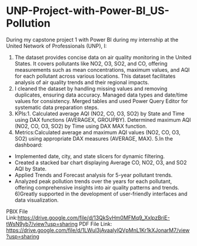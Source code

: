 # UNP-Project-with-Power-BI_US-Pollution

During my capstone project 1 with Power BI during my internship at the United Network of Professionals (UNP), I:
 1. The dataset provides concise data on air quality monitoring in the United States. It covers pollutants like NO2, O3, SO2, and CO, offering measurements such as mean concentrations, maximum values, and AQI for each pollutant across various locations. This dataset facilitates analysis of air quality trends and their regional impacts.
 2. I cleaned the dataset by handling missing values and removing duplicates, ensuring data accuracy. Managed data types and date/time values for consistency. Merged tables and used Power Query Editor for systematic data preparation steps.
 3. KPIs:1. Calculated average AQI (NO2, CO, O3, SO2) by State and Time using DAX functions (AVERAGEX, GROUPBY). Determined maximum AQI (NO2, CO, O3, SO2) by Time using DAX MAX function.
4. Metrics:Calculated average and maximum AQI values (NO2, CO, O3, SO2) using appropriate DAX measures (AVERAGE, MAX).
5.In the dashboard:
- Implemented date, city, and state slicers for dynamic filtering.
- Created a stacked bar chart displaying Average CO, NO2, O3, and SO2 AQI by State.
- Applied Trends and Forecast analysis for 5-year pollutant trends.
- Analyzed peak pollution trends over the years for each pollutant, offering comprehensive insights into air quality patterns and trends.
6)Greatly supported in the development of user-friendly interfaces and data visualization.

PBIX File Link:https://drive.google.com/file/d/13QkSvHm0MFMq9_XxlpzBriE-tWsN9yb7/view?usp=sharing
PDF File Link: https://drive.google.com/file/d/1LWul3jAvaalylQVpMnL1Kr1kXJonarM7/view?usp=sharing

